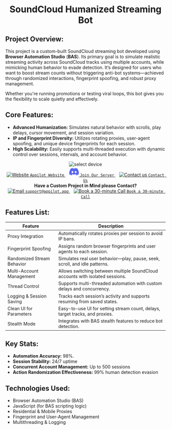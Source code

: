 <h1 align="center">SoundCloud Humanized Streaming Bot</h1>

## Project Overview:

This project is a custom-built SoundCloud streaming bot developed using **Browser Automation Studio** (**BAS**). Its primary goal is to simulate realistic streaming activity across SoundCloud tracks using multiple accounts, while mimicking human behavior to evade detection. It’s designed for users who want to boost stream counts without triggering anti-bot systems—achieved through randomized interactions, fingerprint spoofing, and robust proxy management.

Whether you're running promotions or testing viral loops, this bot gives you the flexibility to scale quietly and effectively.


## Core Features:
- **Advanced Humanization:** Simulates natural behavior with scrolls, play delays, cursor movement, and session variation.
- **IP and Fingerprint Diversity:** Utilizes rotating proxies, user-agent spoofing, and unique device fingerprints for each session.
- **High Scalability:** Easily supports multi-threaded execution with dynamic control over sessions, intervals, and account behavior.

<div align="center">
  <img
    src="https://github.com/user-attachments/assets/d200549d-7613-446f-a43b-19a4117ca360"
    alt="select device"
    width="600px"
  />
</div>


<div align="center">
  <a href="https://appilot.app/">
    <img
      alt="Website"
      width="25px"
      src="https://github.com/user-attachments/assets/8e5f3af3-b098-4c1d-980d-df9aebc680d0"
    />
    <code>Appilot Website</code>
  </a>
  &nbsp;&nbsp;
  <a href="https://discord.gg/3CZ5muJdF2">
    <img
      alt="Join Our Server"
      width="30px"
      src="https://github.com/Zeeshanahmad4/RealEstateMate-WhatsApp-Group-Management-Bot/blob/main/discord-icon-svgrepo-com.svg"
    />
    <code>Join Our Server</code>
  </a>
  &nbsp;&nbsp;
  <a href="https://t.me/devpilot1">
    <img
      alt="Contact us"
      width="30px"
      src="https://edent.github.io/SuperTinyIcons/images/svg/telegram.svg"
    />
    <code>Contact Us</code>
  </a>
</div>

<div align="center">
<strong> Have a Custom Project in Mind please Contact?</strong>

<div align="center">
  <a href="mailto:support@appilot.app">
  <img
    alt="Email"
    width="30px"
    src="https://github.com/user-attachments/assets/91c8d428-32b7-4be0-91fa-2e42c902b5b8"
  />
  <code>support@appilot.app</code>
</a>
  &nbsp;&nbsp;
  <a href="https://cal.com/app-pilot-m8i8oo/30min">
  <img
    alt="Book a 30-minute Call"
    width="30px"
    src="https://github.com/user-attachments/assets/cd3e5c7b-3e4e-4bb3-b242-bcc20ee78f13"
  />
  <code>Book a 30-minute Call</code>
</a>
<span>

<div align="left">

## Features List:
| **Feature**                | **Description**                                                               |
| -------------------------- | ----------------------------------------------------------------------------- |
| Proxy Integration          | Automatically rotates proxies per session to avoid IP bans.                   |
| Fingerprint Spoofing       | Assigns random browser fingerprints and user agents to each session.          |
| Randomized Stream Behavior | Simulates real user behavior—play, pause, seek, scroll, and idle patterns.    |
| Multi-Account Management   | Allows switching between multiple SoundCloud accounts with isolated sessions. |
| Thread Control             | Supports multi-threaded automation with custom delays and concurrency.        |
| Logging & Session Saving   | Tracks each session’s activity and supports resuming from saved states.       |
| Clean UI for Parameters    | Easy-to-use UI for setting stream count, delays, target tracks, and proxies.  |
| Stealth Mode               | Integrates with BAS stealth features to reduce bot detection.                 |


## Key Stats:
- **Automation Accuracy:** 98%.
- **Session Stability:** 24/7 uptime
- **Concurrent Account Management:** Up to 500 sessions
- **Action Randomization Effectiveness:** 99% human detection evasion

## Technologies Used:
- Browser Automation Studio (BAS)
- JavaScript (for BAS scripting logic)
- Residential & Mobile Proxies
- Fingerprint and User-Agent Management
- Multithreading & Logging
